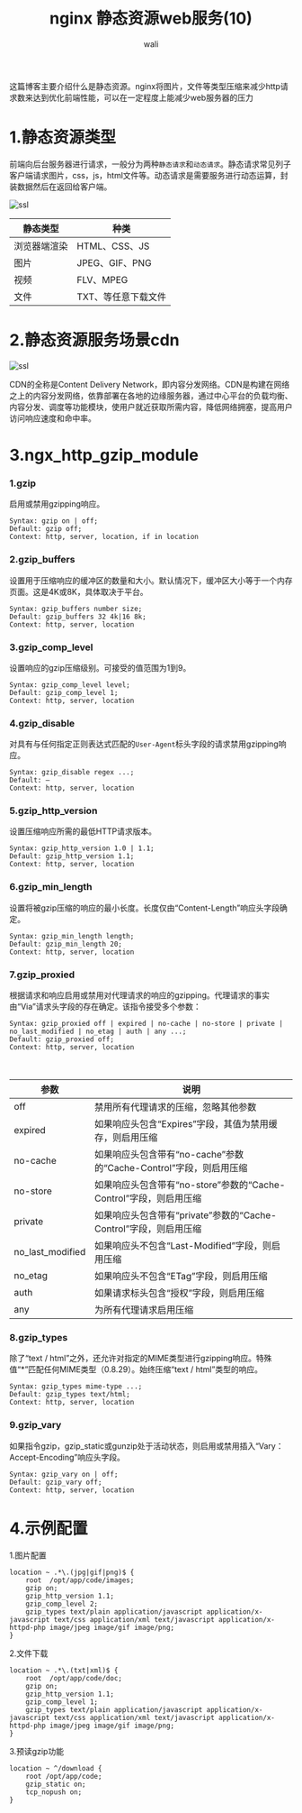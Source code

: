 ﻿---
layout: post
title: nginx 静态资源web服务(10)  #标题
tagline: 静态资源的语法配置
category: nginx      #分类
author: wali    #作者
tag: nginx     #标签
ghurl:        #github url
ghurl_zip:    #github zip下载
comments: true

post_nav: ["1.静态资源类型","2.静态资源服务场景cdn","3.ngx_http_gzip_module","4.示例配置"]
group_tag: nginx教程
---

这篇博客主要介绍什么是静态资源。nginx将图片，文件等类型压缩来减少http请求数来达到优化前端性能，可以在一定程度上能减少web服务器的压力

# 1.静态资源类型

前端向后台服务器进行请求，一般分为两种`静态请求`和`动态请求`。静态请求常见列子客户端请求图片，css，js，html文件等。动态请求是需要服务进行动态运算，封装数据然后在返回给客户端。

![ssl](http://walidream.com:9999/blogImage/nginx/nginx_7.jpg?123456)

静态类型|种类
-|-
浏览器端渲染|HTML、CSS、JS|
图片|JPEG、GIF、PNG|
视频|FLV、MPEG|
文件|TXT、等任意下载文件|

# 2.静态资源服务场景cdn

![ssl](http://walidream.com:9999/blogImage/nginx/nginx_8.jpg?32424)

CDN的全称是Content Delivery Network，即内容分发网络。CDN是构建在网络之上的内容分发网络，依靠部署在各地的边缘服务器，通过中心平台的负载均衡、内容分发、调度等功能模块，使用户就近获取所需内容，降低网络拥塞，提高用户访问响应速度和命中率。


# 3.ngx_http_gzip_module

### 1.gzip

启用或禁用gzipping响应。

```nginx
Syntax:	gzip on | off;
Default: gzip off;
Context: http, server, location, if in location
```

### 2.gzip_buffers

设置用于压缩响应的缓冲区的数量和大小。默认情况下，缓冲区大小等于一个内存页面。这是4K或8K，具体取决于平台。

```nginx
Syntax:	gzip_buffers number size;
Default: gzip_buffers 32 4k|16 8k;
Context: http, server, location
```

### 3.gzip_comp_level

设置响应的gzip压缩级别。可接受的值范围为1到9。

```nginx
Syntax:	gzip_comp_level level;
Default: gzip_comp_level 1;
Context: http, server, location
```

### 4.gzip_disable

对具有与任何指定正则表达式匹配的`User-Agent`标头字段的请求禁用gzipping响应。

```nginx
Syntax:	gzip_disable regex ...;
Default: —
Context: http, server, location
```

### 5.gzip_http_version

设置压缩响应所需的最低HTTP请求版本。

```nginx
Syntax:	gzip_http_version 1.0 | 1.1;
Default: gzip_http_version 1.1;
Context: http, server, location
```

### 6.gzip_min_length

设置将被gzip压缩的响应的最小长度。长度仅由“Content-Length”响应头字段确定。

```nginx
Syntax:	gzip_min_length length;
Default: gzip_min_length 20;
Context: http, server, location
```

### 7.gzip_proxied

根据请求和响应启用或禁用对代理请求的响应的gzipping。代理请求的事实由“Via”请求头字段的存在确定。该指令接受多个参数：

```nginx
Syntax:	gzip_proxied off | expired | no-cache | no-store | private | no_last_modified | no_etag | auth | any ...;
Default: gzip_proxied off;
Context: http, server, location
```

　　　

参数|说明|
-|-
off|禁用所有代理请求的压缩，忽略其他参数|
expired|如果响应头包含“Expires”字段，其值为禁用缓存，则启用压缩|
no-cache|如果响应头包含带有“no-cache”参数的“Cache-Control”字段，则启用压缩|
no-store|如果响应头包含带有“no-store”参数的“Cache-Control”字段，则启用压缩|
private|如果响应头包含带有“private”参数的“Cache-Control”字段，则启用压缩|
no_last_modified|如果响应头不包含“Last-Modified”字段，则启用压缩|
no_etag|如果响应头不包含“ETag”字段，则启用压缩|
auth|如果请求标头包含“授权”字段，则启用压缩|
any|为所有代理请求启用压缩|

### 8.gzip_types

除了“text / html”之外，还允许对指定的MIME类型进行gzipping响应。特殊值“*”匹配任何MIME类型（0.8.29）。始终压缩“text / html”类型的响应。

```nginx
Syntax:	gzip_types mime-type ...;
Default: gzip_types text/html;
Context: http, server, location
```

### 9.gzip_vary

如果指令gzip，gzip_static或gunzip处于活动状态，则启用或禁用插入“Vary：Accept-Encoding”响应头字段。

```nginx
Syntax:	gzip_vary on | off;
Default: gzip_vary off;
Context: http, server, location
```

# 4.示例配置

1.图片配置

```nginx
location ~ .*\.(jpg|gif|png)$ {
	root  /opt/app/code/images;
	gzip on;
	gzip_http_version 1.1;
	gzip_comp_level 2;
	gzip_types text/plain application/javascript application/x-javascript text/css application/xml text/javascript application/x-httpd-php image/jpeg image/gif image/png;
}
```

2.文件下载

```nginx
location ~ .*\.(txt|xml)$ {
	root  /opt/app/code/doc;
	gzip on;
	gzip_http_version 1.1;
	gzip_comp_level 1;
	gzip_types text/plain application/javascript application/x-javascript text/css application/xml text/javascript application/x-httpd-php image/jpeg image/gif image/png;
}
```

3.预读gzip功能
```nginx
location ~ ^/download {
	root /opt/app/code;
	gzip_static on;
	tcp_nopush on;	
}
```































































